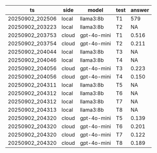 | ts | side | model | test | answer |
|---|---|---|---|---|
| 20250902_202506 | local | llama3:8b | T1 | 579 |
| 20250902_203223 | local | llama3:8b | T2 | NA | 333 | 5 | 1 |
| 20250902_203753 | cloud | gpt-4o-mini | T1 | 0.516 | null | 5 | 1 |
| 20250902_203754 | cloud | gpt-4o-mini | T2 | 0.211 | null | 5 | 1 |
| 20250902_204044 | local | llama3:8b | T3 | NA | (37*18) - (29*17) = 666 - 493 = 173 | 37 | 9 |
| 20250902_204046 | local | llama3:8b | T4 | NA | 10800 + 1500 + 40 = 12340 | 27 | 7 |
| 20250902_204056 | cloud | gpt-4o-mini | T3 | 0.223 | null | 5 | 1 |
| 20250902_204056 | cloud | gpt-4o-mini | T4 | 0.150 | null | 5 | 1 |
| 20250902_204311 | local | llama3:8b | T5 | NA | 5 | 3 | 1 |
| 20250902_204312 | local | llama3:8b | T6 | NA | Париж. | 8 | 1 |
| 20250902_204312 | local | llama3:8b | T7 | NA | 7 | 3 | 1 |
| 20250902_204313 | local | llama3:8b | T8 | NA | 2 + 4 + 6 = 12 | 16 | 7 |
| 20250902_204320 | cloud | gpt-4o-mini | T5 | 0.139 | null | 5 | 1 |
| 20250902_204320 | cloud | gpt-4o-mini | T6 | 0.201 | null | 5 | 1 |
| 20250902_204320 | cloud | gpt-4o-mini | T7 | 0.122 | null | 5 | 1 |
| 20250902_204320 | cloud | gpt-4o-mini | T8 | 0.189 | null | 5 | 1 |
